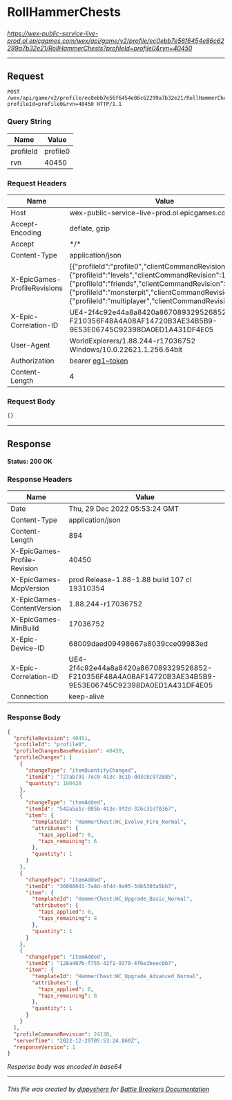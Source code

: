 # RollHammerChests

#####

*https://wex-public-service-live-prod.ol.epicgames.com/wex/api/game/v2/profile/ec0ebb7e56f6454e86c62299a7b32e21/RollHammerChests?profileId=profile0&rvn=40450*



___

## Request

```http request
POST /wex/api/game/v2/profile/ec0ebb7e56f6454e86c62299a7b32e21/RollHammerChests?profileId=profile0&rvn=40450 HTTP/1.1
```

### Query String

| Name | Value |
|---|---|
| profileId | profile0 |
| rvn | 40450 |




### Request Headers

| Name | Value |
|---|---|
| Host | wex-public-service-live-prod.ol.epicgames.com |
| Accept-Encoding | deflate, gzip |
| Accept | \*/\* |
| Content-Type | application/json |
| X-EpicGames-ProfileRevisions | [{"profileId":"profile0","clientCommandRevision":24137},{"profileId":"levels","clientCommandRevision":14478},{"profileId":"friends","clientCommandRevision":8264},{"profileId":"monsterpit","clientCommandRevision":1081},{"profileId":"multiplayer","clientCommandRevision":900}] |
| X-Epic-Correlation-ID | UE4-2f4c92e44a8a8420a867089329526852-F210356F48A4A08AF14720B3AE34B5B9-9E53E06745C92398DA0ED1A431DF4E05 |
| User-Agent | WorldExplorers/1.88.244-r17036752 Windows/10.0.22621.1.256.64bit |
| Authorization | bearer [eg1~token](https://github.com/dippyshere/battle-breakers-documentation/blob/master/docs/common/tokens/eg1.md) |
| Content-Length | 4 |


### Request Body

```json
{}
```

___

## Response

#### Status: 200 OK




### Response Headers

| Name | Value |
|---|---|
| Date | Thu, 29 Dec 2022 05:53:24 GMT |
| Content-Type | application/json |
| Content-Length | 894 |
| X-EpicGames-Profile-Revision | 40450 |
| X-EpicGames-McpVersion | prod Release-1.88-1.88 build 107 cl 19310354 |
| X-EpicGames-ContentVersion | 1.88.244-r17036752 |
| X-EpicGames-MinBuild | 17036752 |
| X-Epic-Device-ID | 68009daed09498667a8039cce09983ed |
| X-Epic-Correlation-ID | UE4-2f4c92e44a8a8420a867089329526852-F210356F48A4A08AF14720B3AE34B5B9-9E53E06745C92398DA0ED1A431DF4E05 |
| Connection | keep-alive |


### Response Body

```json
{
  "profileRevision": 40451,
  "profileId": "profile0",
  "profileChangesBaseRevision": 40450,
  "profileChanges": [
    {
      "changeType": "itemQuantityChanged",
      "itemId": "727ab791-7ec0-413c-9c1b-dd3c8c972885",
      "quantity": 100420
    },
    {
      "changeType": "itemAdded",
      "itemId": "542a5a1c-005b-413e-9f2d-326c31d70367",
      "item": {
        "templateId": "HammerChest:HC_Evolve_Fire_Normal",
        "attributes": {
          "taps_applied": 0,
          "taps_remaining": 6
        },
        "quantity": 1
      }
    },
    {
      "changeType": "itemAdded",
      "itemId": "360886d1-7a8d-4fdd-9a95-34b5303a5bb7",
      "item": {
        "templateId": "HammerChest:HC_Upgrade_Basic_Normal",
        "attributes": {
          "taps_applied": 0,
          "taps_remaining": 8
        },
        "quantity": 1
      }
    },
    {
      "changeType": "itemAdded",
      "itemId": "128a407b-f755-42f1-9370-4f6e3beec0b7",
      "item": {
        "templateId": "HammerChest:HC_Upgrade_Advanced_Normal",
        "attributes": {
          "taps_applied": 0,
          "taps_remaining": 8
        },
        "quantity": 1
      }
    }
  ],
  "profileCommandRevision": 24138,
  "serverTime": "2022-12-29T05:53:24.860Z",
  "responseVersion": 1
}
```

*Response body was encoded in base64*

___

###### This file was created by [dippyshere](https://github.com/dippyshere) for [Battle Breakers Documentation](https://github.com/dippyshere/battle-breakers-documentation)
